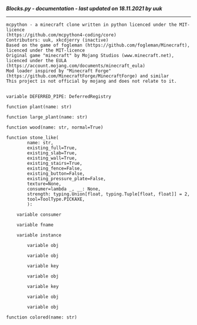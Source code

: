 ***Blocks.py - documentation - last updated on 18.11.2021 by uuk***
___

    mcpython - a minecraft clone written in python licenced under the MIT-licence 
    (https://github.com/mcpython4-coding/core)
    Contributors: uuk, xkcdjerry (inactive)
    Based on the game of fogleman (https://github.com/fogleman/Minecraft), licenced under the MIT-licence
    Original game "minecraft" by Mojang Studios (www.minecraft.net), licenced under the EULA
    (https://account.mojang.com/documents/minecraft_eula)
    Mod loader inspired by "Minecraft Forge" (https://github.com/MinecraftForge/MinecraftForge) and similar
    This project is not official by mojang and does not relate to it.


    variable DEFERRED_PIPE: DeferredRegistry

    function plant(name: str)

    function large_plant(name: str)

    function wood(name: str, normal=True)

    function stone_like(
            name: str,
            existing_full=True,
            existing_slab=True,
            existing_wall=True,
            existing_stairs=True,
            existing_fence=False,
            existing_button=False,
            existing_pressure_plate=False,
            texture=None,
            consumer=lambda _, __: None,
            strength: typing.Union[float, typing.Tuple[float, float]] = 2,
            tool=ToolType.PICKAXE,
            ):

        variable consumer

        variable fname

        variable instance

            variable obj

            variable obj

            variable key

            variable obj

            variable key

            variable obj

            variable obj

    function colored(name: str)